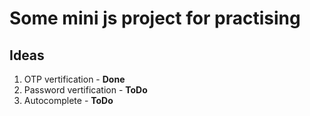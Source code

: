 # Some mini js project for practising


## Ideas

1. OTP vertification - **Done**
2. Password vertification - **ToDo**
3. Autocomplete - **ToDo**